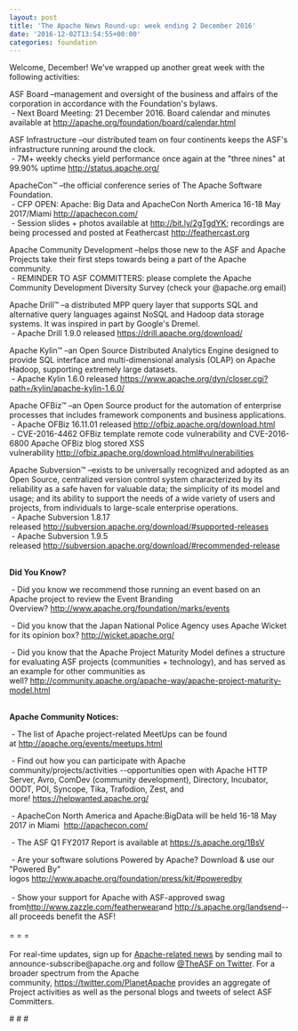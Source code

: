 ```yaml
---
layout: post
title: 'The Apache News Round-up: week ending 2 December 2016'
date: '2016-12-02T13:54:55+00:00'
categories: foundation
---
```

<p>Welcome, December! We've wrapped up another great week with the following activities:</p> 
  <div> 
    <p>ASF Board –management and oversight of the business and affairs of the corporation in accordance with the Foundation's bylaws.<br />&nbsp;- Next Board Meeting: 21 December 2016. Board calendar and minutes available at&nbsp;<a href="http://apache.org/foundation/board/calendar.html">http://apache.org/foundation/board/calendar.html</a></p> 
    <p>ASF Infrastructure –our distributed team on four continents keeps the ASF's infrastructure running around the clock.<br />&nbsp;- 7M+ weekly checks yield performance once again at the &quot;three nines&quot; at 99.90% uptime&nbsp;<a href="http://status.apache.org/">http://status.apache.org/</a></p> 
  </div> 
  <div> 
    <p><a href="http://status.apache.org/"></a>ApacheCon™ –the official conference series of The Apache Software Foundation.<br />&nbsp;- CFP OPEN: Apache: Big Data and ApacheCon North America 16-18 May 2017/Miami&nbsp;<a href="http://apachecon.com/">http://apachecon.com/</a><br />&nbsp;- Session slides + photos available at <a href="http://bit.ly/2gTgdYK">http://bit.ly/2gTgdYK</a>; recordings are being processed and posted at Feathercast&nbsp;<a href="http://feathercast.org/">http://feathercast.org</a></p> 
    <p>Apache Community Development –helps those new to the ASF and Apache Projects take their first steps towards being a part of the Apache community.<br />&nbsp;- REMINDER TO ASF COMMITTERS: please complete the Apache Community Development Diversity Survey (check your @apache.org email)</p> 
    <p>Apache Drill™ –a distributed MPP query layer that supports SQL and alternative query languages against NoSQL and Hadoop data storage systems. It was inspired in part by Google's Dremel.<br />&nbsp;- Apache Drill 1.9.0 released&nbsp;<a href="https://drill.apache.org/download/">https://drill.apache.org/download/</a></p> 
    <p>Apache Kylin™ –an Open Source Distributed Analytics Engine designed to provide SQL interface and multi-dimensional analysis (OLAP) on Apache Hadoop, supporting extremely large datasets.<br />&nbsp;- Apache Kylin 1.6.0 released&nbsp;<a href="https://www.apache.org/dyn/closer.cgi?path=/kylin/apache-kylin-1.6.0/">https://www.apache.org/dyn/closer.cgi?path=/kylin/apache-kylin-1.6.0/</a></p> 
    <p>Apache OFBiz™ –an Open Source product for the automation of enterprise processes that includes framework components and business applications.<br />&nbsp;- Apache OFBiz 16.11.01 released&nbsp;<a href="http://ofbiz.apache.org/download.html">http://ofbiz.apache.org/download.html</a><br />&nbsp;-&nbsp;CVE-2016-4462 OFBiz template remote code vulnerability and CVE-2016-6800 Apache OFBiz blog stored XSS vulnerability&nbsp;<a href="http://ofbiz.apache.org/download.html#vulnerabilities">http://ofbiz.apache.org/download.html#vulnerabilities</a></p> 
    <p>Apache Subversion™ –exists to be universally recognized and adopted as an Open Source, centralized version control system characterized by its reliability as a safe haven for valuable data; the simplicity of its model and usage; and its ability to support the needs of a wide variety of users and projects, from individuals to large-scale enterprise operations.<br />&nbsp;- Apache Subversion 1.8.17 released&nbsp;<a href="http://subversion.apache.org/download/#supported-releases">http://subversion.apache.org/download/#supported-releases</a><br />&nbsp;-&nbsp;Apache Subversion 1.9.5 released&nbsp;<a href="http://subversion.apache.org/download/#recommended-release">http://subversion.apache.org/download/#recommended-release</a></p> 
    <p><strong><br />Did You Know?</strong></p> 
    <p><a href="http://qpid.apache.org/download.html"></a></p> 
    <p>&nbsp;- Did you know we recommend those running an event based on an Apache project to review the Event Branding Overview?&nbsp;<a href="http://www.apache.org/foundation/marks/events">http://www.apache.org/foundation/marks/events</a></p> 
    <p>&nbsp;- Did you know that the Japan National Police Agency uses Apache Wicket for its opinion box?&nbsp;<a href="http://wicket.apache.org/">http://wicket.apache.org/</a></p> 
    <p>&nbsp;-&nbsp;Did you know that the Apache Project Maturity Model defines a structure for evaluating ASF projects (communities + technology), and has served as an example for other communities as well?&nbsp;<a href="http://community.apache.org/apache-way/apache-project-maturity-model.html">http://community.apache.org/apache-way/apache-project-maturity-model.html</a></p> 
    <p><strong><br />Apache Community Notices:</strong></p> 
  </div> 
  <div> 
    <div> 
      <p>&nbsp;- The list of Apache project-related MeetUps can be found at&nbsp;<a href="http://apache.org/events/meetups.html">http://apache.org/events/meetups.html</a></p> 
      <p>&nbsp;- Find out how you can participate with Apache community/projects/activities --opportunities open with&nbsp;Apache HTTP Server,&nbsp;Avro, ComDev (community development), Directory, Incubator, OODT, POI, Syncope, Tika, Trafodion, Zest, and more!&nbsp;<a href="https://helpwanted.apache.org/">https://helpwanted.apache.org/</a></p> 
    </div> 
    <p>&nbsp;- ApacheCon North America and Apache:BigData will be held 16-18 May 2017 in Miami &nbsp;<a href="http://apachecon.com/">http://apachecon.com/</a></p> 
    <p>&nbsp;- The ASF Q1 FY2017 Report is available at <a href="https://s.apache.org/1BsV">https://s.apache.org/1BsV</a></p> 
    <div>&nbsp;- Are your software solutions Powered by Apache? Download &amp; use our &quot;Powered By&quot; logos&nbsp;<a href="http://www.apache.org/foundation/press/kit/#poweredby">http://www.apache.org/foundation/press/kit/#poweredby</a></div> 
    <div><br /></div> 
    <div>&nbsp;- Show your support for Apache with ASF-approved swag from<a href="http://www.zazzle.com/featherwear">http://www.zazzle.com/featherwear</a>and&nbsp;<a href="http://s.apache.org/landsend">http://s.apache.org/landsend</a>--all proceeds benefit the ASF!&nbsp;</div> 
    <div><br /></div> 
    <div>= = =</div> 
    <div><br /></div> 
    <div>For real-time updates, sign up for <a href="http://apache.org/foundation/mailinglists.html#foundation-announce">Apache-related news</a> by sending mail to announce-subscribe@apache.org and follow <a href="https://twitter.com/TheASF">@TheASF on Twitter</a>. For a broader spectrum from the Apache community,&nbsp;<a href="http://s.apache.org/landsend">https://twitter.com/PlanetApache</a> provides an aggregate of Project activities as well as the personal blogs and tweets of select ASF Committers.</div> 
  </div> 
  <p># # #</p>
